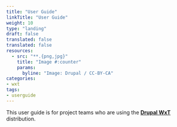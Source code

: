 ```yaml
---
title: "User Guide"
linkTitle: "User Guide"
weight: 10
type: "landing"
draft: false
translated: false
translated: false
resources:
  - src: "**.{png,jpg}"
    title: "Image #:counter"
    params:
      byline: "Image: Drupal / CC-BY-CA"
categories:
- wxt
tags:
- userguide
---
```


This user guide is for project teams who are using the **[Drupal WxT][wxt]** distribution.

<!-- Links Referenced -->

[wxt]: https://github.com/drupalwxt/wxt
